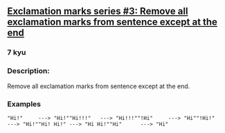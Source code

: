 <h2><a href=https://www.codewars.com/kata/57faefc42b531482d5000123/train/javascript target="_blank">Exclamation marks series #3: Remove all exclamation marks from sentence except at the end</a></h2><h3>7 kyu</h3><h3 id="description">Description:</h3><p> Remove all exclamation marks from sentence except at the end.</p><h3 id="examples">Examples</h3><pre><code>"Hi!"     ---&gt; "Hi!""Hi!!!"   ---&gt; "Hi!!!""!Hi"     ---&gt; "Hi""!Hi!"    ---&gt; "Hi!""Hi! Hi!" ---&gt; "Hi Hi!""Hi"      ---&gt; "Hi"</code></pre>